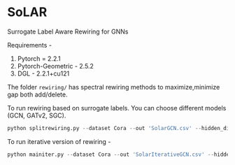 # SoLAR
Surrogate Label Aware Rewiring for GNNs

Requirements - 

1. Pytorch = 2.2.1
2. Pytorch-Geometric - 2.5.2
3. DGL - 2.2.1+cu121

The folder ``rewiring/`` has spectral rewiring methods to maximize,minimize gap both add/delete.


To run rewiring based on surrogate labels. You can choose different models (GCN, GATv2, SGC).

```Python
python splitrewiring.py --dataset Cora --out 'SolarGCN.csv' --hidden_dimension 32 --LR 0.01 --max_iters_delete 1500
```

To run iterative version of rewiring -

```Python
python mainiter.py --dataset Cora --out 'SolarIterativeGCN.csv' --hidden_dimension 32 --LR 0.01 --max_iters_delete 1500 --train_iters 1
```

